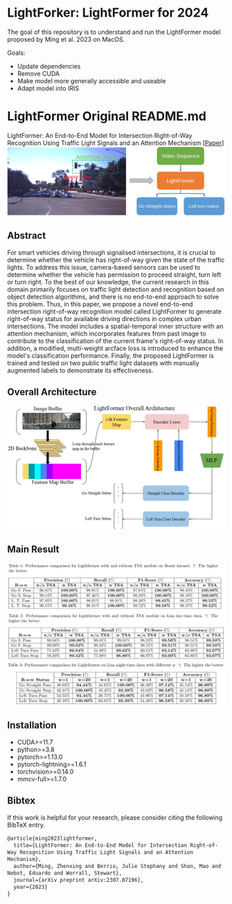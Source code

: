 # LightForker: LightFormer for 2024

The goal of this repository is to understand and run the LightFormer model proposed by Ming et al. 2023 on MacOS.

Goals:

- Update dependencies
- Remove CUDA
- Make model more generally accessible and useable
- Adapt model into IRIS

# LightFormer Original README.md

LightFormer: An End-to-End Model for Intersection Right-of-Way Recognition Using Traffic Light Signals and an Attention Mechanism [[Paper](https://arxiv.org/pdf/2307.07196.pdf)]
![image](https://github.com/DanielMing123/LightFormer/blob/main/imgs/LightFormer.png)

## Abstract

For smart vehicles driving through signalised intersections, it is crucial to determine whether the vehicle has right-of-way given the state of the traffic lights. To address this issue, camera-based sensors can be used to determine whether the vehicle has permission to proceed straight, turn left or turn right. To the best of our knowledge, the current research in this domain primarily focuses on traffic light detection and recognition based on object detection algorithms, and there is no end-to-end approach to solve this problem. Thus, in this paper, we propose a novel end-to-end intersection right-of-way recognition model called LightFormer to generate right-of-way status for available driving directions in complex urban intersections. The model includes a spatial-temporal inner structure with an attention mechanism, which incorporates features from past image to contribute to the classification of the current frame's right-of-way status. In addition, a modified, multi-weight arcface loss is introduced to enhance the model's classification performance. Finally, the proposed LightFormer is trained and tested on two public traffic light datasets with manually augmented labels to demonstrate its effectiveness.

## Overall Architecture

![image](https://github.com/DanielMing123/LightFormer/blob/main/imgs/crop_LightFormer_page-0001.jpg)

## Main Result

![image](https://github.com/DanielMing123/LightFormer/blob/main/imgs/Res1.png)
![image](https://github.com/DanielMing123/LightFormer/blob/main/imgs/Res2.png)

## Installation

- CUDA>=11.7
- python>=3.8
- pytorch>=1.13.0
- pytorch-lightning>=1.6.1
- torchvision>=0.14.0
- mmcv-full>=1.7.0

## Bibtex

If this work is helpful for your research, please consider citing the following BibTeX entry.

```
@article{ming2023lightformer,
  title={LightFormer: An End-to-End Model for Intersection Right-of-Way Recognition Using Traffic Light Signals and an Attention Mechanism},
  author={Ming, Zhenxing and Berrio, Julie Stephany and Shan, Mao and Nebot, Eduardo and Worrall, Stewart},
  journal={arXiv preprint arXiv:2307.07196},
  year={2023}
}
```
